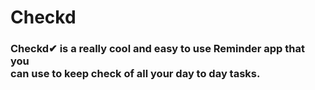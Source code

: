 # Checkd 

<h3>Checkd✔ is a really cool and easy to use Reminder app that you<br> can use to keep check of all your day to day tasks.</h3>  


